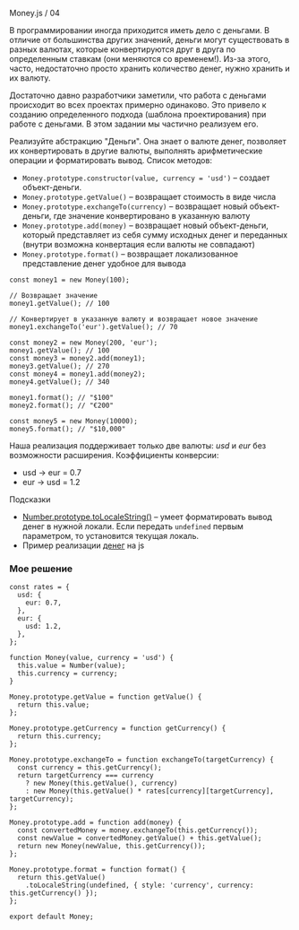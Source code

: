 Money.js / 04

В программировании иногда приходится иметь дело с деньгами. В отличие от большинства других значений, деньги могут существовать в разных валютах, которые конвертируются друг в друга по определенным ставкам (они меняются со временем!). Из-за этого, часто, недостаточно просто хранить количество денег, нужно хранить и их валюту.

Достаточно давно разработчики заметили, что работа с деньгами происходит во всех проектах примерно одинаково. Это привело к созданию определенного подхода (шаблона проектирования) при работе с деньгами. В этом задании мы частично реализуем его.

Реализуйте абстракцию "Деньги". Она знает о валюте денег, позволяет их конвертировать в другие валюты, выполнять арифметические операции и форматировать вывод. Список методов:
* `Money.prototype.constructor(value, currency = 'usd')` – создает объект-деньги.
* `Money.prototype.getValue()` – возвращает стоимость в виде числа
* `Money.prototype.exchangeTo(currency)` – возвращает новый объект-деньги, где значение конвертировано в указанную валюту
* `Money.prototype.add(money)` – возвращает новый объект-деньги, который представляет из себя сумму исходных денег и переданных (внутри возможна конвертация если валюты не совпадают)
* `Money.prototype.format()` – возвращает локализованное представление денег удобное для вывода

```
const money1 = new Money(100);

// Возвращает значение
money1.getValue(); // 100

// Конвертирует в указанную валюту и возвращает новое значение
money1.exchangeTo('eur').getValue(); // 70

const money2 = new Money(200, 'eur');
money1.getValue(); // 100
const money3 = money2.add(money1);
money3.getValue(); // 270
const money4 = money1.add(money2);
money4.getValue(); // 340

money1.format(); // "$100"
money2.format(); // "€200"

const money5 = new Money(10000);
money5.format(); // "$10,000"
```

Наша реализация поддерживает только две валюты: *usd* и *eur* без возможности расширения. Коэффициенты конверсии:
* usd -> eur = 0.7
* eur -> usd = 1.2

Подсказки

* [Number.prototype.toLocaleString()](https://developer.mozilla.org/en-US/docs/Web/JavaScript/Reference/Global_Objects/Number/toLocaleString) – умеет форматировать вывод денег в нужной локали. Если передать `undefined` первым параметром, то установится текущая локаль.
* Пример реализации [денег](https://github.com/scurker/currency.js/) на js


### Мое решение
```
const rates = {
  usd: {
    eur: 0.7,
  },
  eur: {
    usd: 1.2,
  },
};

function Money(value, currency = 'usd') {
  this.value = Number(value);
  this.currency = currency;
}

Money.prototype.getValue = function getValue() {
  return this.value;
};

Money.prototype.getCurrency = function getCurrency() {
  return this.currency;
};

Money.prototype.exchangeTo = function exchangeTo(targetCurrency) {
  const currency = this.getCurrency();
  return targetCurrency === currency
    ? new Money(this.getValue(), currency)
    : new Money(this.getValue() * rates[currency][targetCurrency], targetCurrency);
};

Money.prototype.add = function add(money) {
  const convertedMoney = money.exchangeTo(this.getCurrency());
  const newValue = convertedMoney.getValue() + this.getValue();
  return new Money(newValue, this.getCurrency());
};

Money.prototype.format = function format() {
  return this.getValue()
    .toLocaleString(undefined, { style: 'currency', currency: this.getCurrency() });
};

export default Money;
```
